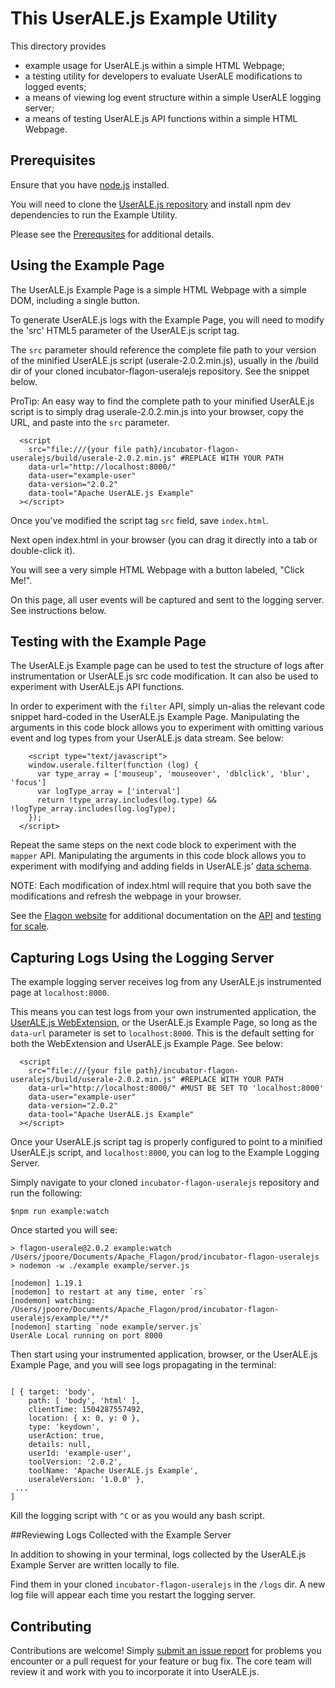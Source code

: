 # This UserALE.js Example Utility

This directory provides 
 * example usage for UserALE.js within a simple HTML Webpage;
 * a testing utility for developers to evaluate UserALE modifications to logged events;
 * a means of viewing log event structure within a simple UserALE logging server;
 * a means of testing UserALE.js API functions within a simple HTML Webpage. 

## Prerequisites

Ensure that you have [node.js](https://nodejs.org/) installed.

You will need to clone the [UserALE.js repository](https://github.com/apache/incubator-flagon-useralejs) and install npm dev dependencies to run the Example Utility.

Please see the [Prerequsites](https://github.com/apache/incubator-flagon-useralejs#prerequsites) for additional details.

## Using the Example Page 

The UserALE.js Example Page is a simple HTML Webpage with a simple DOM, including a single button. 

To generate UserALE.js logs with the Example Page, you will need to modify the 'src' HTML5 parameter of the UserALE.js script tag.

The `src` parameter should reference the complete file path to your version of the minified UserALE.js script (userale-2.0.2.min.js), usually in the /build dir of your cloned incubator-flagon-useralejs repository. See the snippet below.

ProTip: An easy way to find the complete path to your minified UserALE.js script is to simply drag userale-2.0.2.min.js into your browser, copy the URL, and paste into the `src` parameter.

```
  <script
    src="file:///{your file path}/incubator-flagon-useralejs/build/userale-2.0.2.min.js" #REPLACE WITH YOUR PATH
    data-url="http://localhost:8000/"
    data-user="example-user"
    data-version="2.0.2"
    data-tool="Apache UserALE.js Example"
  ></script>
```
Once you've modified the script tag `src` field, save `index.html`.

Next open index.html in your browser (you can drag it directly into a tab or double-click it). 

You will see a very simple HTML Webpage with a button labeled, "Click Me!".

On this page, all user events will be captured and sent to the logging server. See instructions below.

## Testing with the Example Page

The UserALE.js Example page can be used to test the structure of logs after instrumentation or UserALE.js src code modification. It can also be used to experiment with UserALE.js API functions.

In order to experiment with the `filter` API, simply un-alias the relevant code snippet hard-coded in the UserALE.js Example Page. Manipulating the arguments in this code block allows you to experiment with omitting various event and log types from your UserALE.js data stream. See below:

```
    <script type="text/javascript">
    window.userale.filter(function (log) {
      var type_array = ['mouseup', 'mouseover', 'dblclick', 'blur', 'focus']
      var logType_array = ['interval']
      return !type_array.includes(log.type) && !logType_array.includes(log.logType);
    });
  </script>
```

Repeat the same steps on the next code block to experiment with the `mapper` API. Manipulating the arguments in this code block allows you to experiment with modifying and adding fields in UserALE.js' [data schema](http://flagon.incubator.apache.org/docs/useralejs/dataschema/).

NOTE: Each modification of index.html will require that you both save the modifications and refresh the webpage in your browser.

See the [Flagon website](http://flagon.incubator.apache.org/) for additional documentation on the [API](http://flagon.incubator.apache.org/docs/useralejs/API/) and [testing for scale](http://flagon.incubator.apache.org/docs/stack/scaling/).

## Capturing Logs Using the Logging Server

The example logging server receives log from any UserALE.js instrumented page at `localhost:8000`.

This means you can test logs from your own instrumented application, the [UserALE.js WebExtension](https://github.com/apache/incubator-flagon-useralejs/tree/master/src/UserALEWebExtension), or the UserALE.js Example Page, so long as the `data-url` parameter is set to `localhost:8000`. This is the default setting for both the WebExtension and UserALE.js Example Page. See below:

```
  <script
    src="file:///{your file path}/incubator-flagon-useralejs/build/userale-2.0.2.min.js" #REPLACE WITH YOUR PATH
    data-url="http://localhost:8000/" #MUST BE SET TO 'localhost:8000'
    data-user="example-user"
    data-version="2.0.2"
    data-tool="Apache UserALE.js Example"
  ></script>
```

Once your UserALE.js script tag is properly configured to point to a minified UserALE.js script, and `localhost:8000`, you can log to the Example Logging Server.

Simply navigate to your cloned `incubator-flagon-useralejs` repository and run the following:

```
$npm run example:watch
```

Once started you will see:

```
> flagon-userale@2.0.2 example:watch /Users/jpoore/Documents/Apache_Flagon/prod/incubator-flagon-useralejs
> nodemon -w ./example example/server.js

[nodemon] 1.19.1
[nodemon] to restart at any time, enter `rs`
[nodemon] watching: /Users/jpoore/Documents/Apache_Flagon/prod/incubator-flagon-useralejs/example/**/*
[nodemon] starting `node example/server.js`
UserAle Local running on port 8000
```

Then start using your instrumented application, browser, or the UserALE.js Example Page, and you will see logs propagating in the terminal:

```

[ { target: 'body',
    path: [ 'body', 'html' ],
    clientTime: 1504287557492,
    location: { x: 0, y: 0 },
    type: 'keydown',
    userAction: true,
    details: null,
    userId: 'example-user',
    toolVersion: '2.0.2',
    toolName: 'Apache UserALE.js Example',
    useraleVersion: '1.0.0' },
 ...
]
```

Kill the logging script with `^C` or as you would any bash script.

##Reviewing Logs Collected with the Example Server

In addition to showing in your terminal, logs collected by the UserALE.js Example Server are written locally to file. 

Find them in your cloned `incubator-flagon-useralejs` in the `/logs` dir. A new log file will appear each time you restart the logging server.

## Contributing

Contributions are welcome!  Simply [submit an issue report](https://issues.apache.org/jira/browse/FLAGON) for problems you encounter or a pull request for your feature or bug fix.  The core team will review it and work with you to incorporate it into UserALE.js.